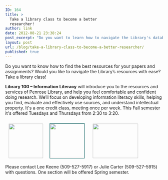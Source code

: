 ```yaml
---
ID: 164
title: >
  Take a library class to become a better
  researcher!
author: link
date: 2012-08-21 23:38:24
post_excerpt: "Do you want to learn how to navigate the Library's databases with ease?"
layout: post
url: /blog/take-a-library-class-to-become-a-better-researcher/
published: true
---
```

Do you want to know how to find the best resources for your papers and assignments? Would you like to navigate the Library’s resources with ease? Take a library class!

<strong>Library 100 – Information Literacy</strong> will introduce you to the resources and services of Penrose Library, and help you feel comfortable and confident doing research. We’ll focus on developing information literacy skills, helping you find, evaluate and effectively use sources, and understand intellectual property. It's a one credit class, meeting once per week. This Fall semester it's offered Tuesdays and Thursdays from 2:30 to 3:20.
<div style="width: 100%;height: 140px;margin-left: auto;margin-right: auto;text-align: center">
<div style="max-width: 520px;height: 140px;margin-left: auto;margin-right: auto;text-align: center">
<div style="float: left;margin: 10px"><img style="border: 1px solid #FFFFFF" src="http://penrose.whitman.edu/blog/wp-content/uploads/2012/08/Watson.png" alt="" height="110" border="2" /></div>
<div style="float: left;margin: 10px"><img style="border: 1px solid #006565" src="http://penrose.whitman.edu/blog/wp-content/uploads/2012/08/ww.jpg" alt="" height="110" border="2" /></div>
<div style="float: left;margin-top: 10px;margin-left: 15px"><img style="border: 1px solid #FFFFFF" src="http://penrose.whitman.edu/blog/wp-content/uploads/2012/08/laptop.png" alt="" width="145" height="110" border="2" /></div>
</div>
</div>
<div style="clear: both"></div>
Please contact Lee Keene (509-527-5917) or Julie Carter (509-527-5915) with questions. One section will be offered Spring semester.